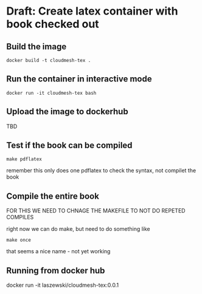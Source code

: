 # Draft: Create latex container with book checked out

## Build the image

    docker build -t cloudmesh-tex .


## Run the container in interactive mode

    docker run -it cloudmesh-tex bash


## Upload the image to dockerhub

TBD

## Test if the book can be compiled

    make pdflatex

remember this only does one pdflatex to check the syntax, not compilet the book

## Compile the entire book 

FOR THIS WE NEED TO CHNAGE THE MAKEFILE TO NOT DO REPETED COMPILES

right now we can do make, but need to do something like 

    make once

that seems a nice name - not yet working


## Running from docker hub

docker run -it laszewski/cloudmesh-tex:0.0.1
